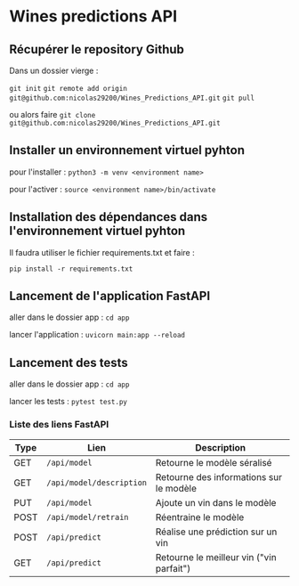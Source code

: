 # Wines predictions API

## Récupérer le repository Github

Dans un dossier vierge :

```git init```
```git remote add origin git@github.com:nicolas29200/Wines_Predictions_API.git```
```git pull```

ou alors faire ```git clone git@github.com:nicolas29200/Wines_Predictions_API.git```

## Installer un environnement virtuel pyhton

pour l'installer : ```python3 -m venv <environment name>```

pour l'activer : ```source <environment name>/bin/activate```

## Installation des dépendances dans l'environnement virtuel pyhton

Il faudra utiliser le fichier requirements.txt et faire :

```pip install -r requirements.txt```

## Lancement de l'application FastAPI

aller dans le dossier app : ```cd app```

lancer l'application : ```uvicorn main:app --reload```

## Lancement des tests

aller dans le dossier app : ```cd app```

lancer les tests : ```pytest test.py```

### Liste des liens FastAPI

|Type|Lien|Description|
|-|-|-|
|GET|`/api/model`|Retourne le modèle séralisé|
|GET|`/api/model/description`|Retourne des informations sur le modèle|
|PUT|`/api/model`|Ajoute un vin dans le modèle|
|POST|`/api/model/retrain`|Réentraine le modèle| 
|POST|`/api/predict`|Réalise une prédiction sur un vin|
|GET|`/api/predict`|Retourne le meilleur vin ("vin parfait")|





